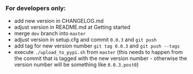### For developers only:

- add new version in CHANGELOG.md
- adjust version in README.md at Getting started
- merge `dev` branch into `master`
- adjust version in setup.cfg and commit `0.0.3` and `git push`
- add tag for new version number `git tag 0.0.3` and `git push --tags`
- execute `./upload_to_pypi.sh` from `master` (this needs to happen from the commit that is tagged with the new version number - otherwise the version number will be something like `0.0.3.post0`)
